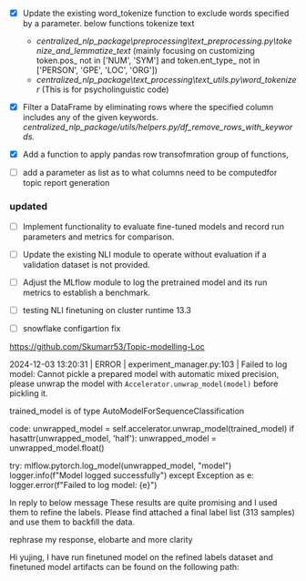 - [x] Update the existing word_tokenize function to exclude words specified by a parameter. below functions tokenize text
   - *centralized_nlp_package\preprocessing\text_preprocessing.py\tokenize_and_lemmatize_text* (mainly focusing on customizing token.pos_ not in ['NUM', 'SYM'] and token.ent_type_ not in ['PERSON', 'GPE', 'LOC', 'ORG'])
   - *centralized_nlp_package\text_processing\text_utils.py\word_tokenizer* (This is for psycholinguistic code)
- [x] Filter a DataFrame by eliminating rows where the specified column includes any of the given keywords. 
       *centralized_nlp_package/utils/helpers.py/df_remove_rows_with_keywords.*
- [x] Add a function to apply pandas row transofmration group of functions, 
- [ ] add a parameter as list as to what columns need to be computedfor topic report generation


### updated
- [ ] Implement functionality to evaluate fine-tuned models and record run parameters and metrics for comparison.
- [ ] Update the existing NLI module to operate without evaluation if a validation dataset is not provided.
- [ ] Adjust the MLflow module to log the pretrained model and its run metrics to establish a benchmark.
- [ ] testing NLI finetuning on cluster runtime 13.3
- [ ] snowflake configartion fix 


https://github.com/Skumarr53/Topic-modelling-Loc




2024-12-03 13:20:31 | ERROR   | experiment_manager.py:103 | Failed to log model: Cannot pickle a prepared model with automatic mixed precision, please unwrap the model with `Accelerator.unwrap_model(model)` before pickling it.



trained_model is of type AutoModelForSequenceClassification


code:
unwrapped_model = self.accelerator.unwrap_model(trained_model)
if hasattr(unwrapped_model, 'half'):
    unwrapped_model = unwrapped_model.float()

try:
    mlflow.pytorch.log_model(unwrapped_model, "model")
    logger.info(f"Model logged successfully")
except Exception as e:
    logger.error(f"Failed to log model: {e}")


In reply to below message 
 These results are quite promising and I used them to refine the labels. Please find attached a final label list (313 samples) and use them to backfill the data.

rephrase my response, elobarte and more clarity

Hi yujing, I have run finetuned model on the refined labels dataset and finetuned model artifacts can be found on the following path:  
